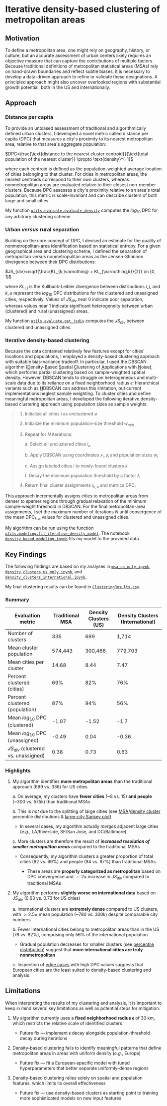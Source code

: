 # Iterative density-based clustering of metropolitan areas

## Motivation

To define a metropolitan area, one might rely on geography, history, or culture, but an accurate assessment of urban centers likely requires an objective measure that can capture the contributions of multiple factors. Because traditional definitions of metropolitan statistical areas (MSAs) rely on hand-drawn boundaries and reflect subtle biases, it is necessary to develop a data-driven approach to refine or validate these designations. A principled approach might also uncover overlooked regions with substantial growth potential, both in the US and internationally.

## Approach

### Distance per capita

To provide an unbiased assessment of traditional and algorithmically defined urban clusters, I developed a novel metric called distance per capita (DPC) that measures a city's proximity to its nearest metropolitan area, relative to that area's aggregate population:

$DPC=\frac{\text{distance to the nearest cluster centroid}}{\text{total population of the nearest cluster}} \propto \text{density}^{-1}$

where each centroid is defined as the population-weighted average location of cities belonging to that cluster. For cities in metropolitan areas, the nearest centroids correspond to their own clusters, whereas nonmetropolitan areas are evaluated relative to their closest non-member clusters. Because DPC assesses a city's proximity relative to an area's total population, this metric is scale-invariant and can describe clusters of both large and small cities.

My function [`utils.evaluate.evaluate_density`](utils/evaluate.py#L9-42) computes the $log_{10}$ $\text{DPC}$ for any arbitrary clustering scheme.

### Urban *versus* rural separation

Building on the core concept of DPC, I devised an estimate for the quality of nonmetropolitan-area identification based on statistical entropy. For a given geographical area and clustering scheme, I defined the separation of metropolitan *versus* nonmetropolitan areas as the Jensen-Shannon divergence between their DPC distributions:

$JS_{div}=\sqrt{\frac{KL_{k,\varnothing} + KL_{\varnothing,k}}{2}} \in [0, 1]$

where $KL_{i,j}$ is the Kullback-Leibler divergence between distributions $i,j$, and $k,\varnothing$ represent the $log_{10}$ $\text{DPC}$ distributions for the clustered and unassigned cities, respectively. Values of $JS_{div}$ near 0 indicate poor separation, whereas values near 1 indicate significant heterogeneity between urban (clustered) and rural (unassigned) areas.

My function [`utils.evaluate.get_jsdiv`](utils/evaluate.py#L122-190) computes the $JS_{div}$ between clustered and unassigned cities.

### Iterative density-based clustering

Because the data contained relatively few features except for cities' locations and populations, I employed a density-based clustering approach with suitable bias-variance tradeoff. In particular, I used the DBSCAN algorithm (<ins>D</ins>ensity-<ins>B</ins>ased <ins>S</ins>patial <ins>C</ins>lustering of <ins>A</ins>pplications with <ins>N</ins>oise), which performs partial clustering based on sample-weighted spatial density. However, DBSCAN tends to struggle on heterogeneous and multi-scale data due to its reliance on a fixed neighborhood radius $\epsilon$; hierarchical variants such as <ins>H</ins>DBSCAN can address this limitation, but current implementations neglect sample weighting. To cluster cities and define meaningful metropolitan areas, I developed the following iterative density-based clustering approach using population sizes as sample weights:

> 1. Initialize all cities $i$ as unclustered $\varnothing$
>
> 2. Initialize the minimum population-size threshold $w_{min}$
>
> 3. Repeat for $N$ iterations:
> 
>    a. Select all unclustered cities $i_{\varnothing}$
>
>    b. Apply DBSCAN using coordinates $x_i,y_i$ and population sizes $w_i$
>
>    c. Assign labeled cities $i$ to newly-found clusters $k$
>
>    f. Decay the minimum population threshold by a factor $\lambda$
>
> 4. Return final cluster assignments $i_{k,\varnothing}$ and metrics $\text{DPC}_i$

This approach incrementally assigns cities to metropolitan areas from denser to sparser regions through gradual relaxation of the minimum sample-weight threshold in DBSCAN. For the final metropolitan-area assignments, I set the maximum number of iterations $N$ until convergence of the mean $\text{DPC}_{k,\varnothing}$ values for clustered and unassigned cities. 

My algorithm can be run using the function [`utils.modeling.fit_iterative_density_model`](utils/modeling.py#L9-87). The notebook [`density_based_modeling.ipynb`](notebooks/density_based_modeling.ipynb) fits my model to the provided data.

## Key Findings

The following findings are based on my analyses in [`msa_us_only.ipynb`](notebooks/evaluation/msa_us_only.ipynb), [`density_clusters_us_only.ipynb`](notebooks/evaluation/density_clusters_us_only.ipynb), and [`density_clusters_international.ipynb`](notebooks/evaluation/density_clusters_international.ipynb).

My final clustering results can be found in [`ClusteringResults.csv`](data/ClusteringResults.csv).

### Summary

| Evaluation metric                         | Traditional MSA | Density Clusters (US) | Density Clusters (International) |
| ----------------------------------------- | --------------- | --------------------- | -------------------------------- |
| Number of clusters                        | 336             | 699                   | 1,714                            |
| Mean cluster population                   | 574,443         | 300,466               | 779,703                          |
| Mean cities per cluster                   | 14.68           | 8.44                  | 7.47                             |
| Percent clustered (cities)                | 69%             | 82%                   | 76%                              |
| Percent clustered (population)            | 87%             | 94%                   | 56%                              |
| Mean $log_{10}$ $\text{DPC}$ (clustered)  | -1.07           | -1.52                 | -1.7                             |
| Mean $log_{10}$ $\text{DPC}$ (unassigned) | -0.49           | 0.04                  | -0.36                            |
| $JS_{div}$ (clustered vs. unassigned)     | 0.38            | 0.73                  | 0.63                             |

### Highlights

1. My algorithm identifies **more metropolitan areas** than the traditional approach (699 vs. 336) for US cities

    a. On average, my clusters have **fewer cities** (~8 vs. 15) **and people** (~300 vs. 575k) than traditional MSAs

    b. This is *not* due to the splitting of large cities (see [MSA](notebooks/evaluation/msa_us_only.ipynb#population-percentiles)/[density cluster](notebooks/evaluation/density_clusters_us_only.ipynb#population-percentiles) percentile distributions & [large-city Sankey plot](notebooks/evaluation/density_clusters_us_only.ipynb#sankey-plot-label-comparison))

    - In several cases, my algorithm actually *merges* adjacent large cities (*e.g.*, LA/Riverside, SF/San Jose, and DC/Baltimore)

    c. More clusters are therefore the result of **_increased resolution of smaller metropolitan areas_** compared to the traditional MSAs

    - Consequently, my algorithm clusters a greater proportion of total cities (82 vs. 69%) and people (94 vs. 87%) than traditional MSAs

        - These areas are **properly categorized as metropolitan** based on DPC convergence and $\sim 2 \times$ increase in $JS_{div}$ compared to traditional MSAs

2. My algorithm performs **slightly worse on international data** based on $JS_{div}$ (0.63 vs. 0.73 for US cities)

    a. International clusters are **extremely dense** compared to US clusters, with $> 2.5 \times$ mean population (~780 vs. 300k) despite comparable city numbers

    b. Fewer international cities belong to metropolitan areas than in the US (76 vs. 82%), comprising only 56% of the international population

    - Gradual population decreases for smaller clusters (see [percentile distribution](notebooks/evaluation/density_clusters_international.ipynb#population-percentiles)) suggest that **more international cities are truly nonmetropolitan**

    c. Inspection of [edge cases](notebooks/evaluation/density_clusters_international.ipynb#worst-best-cluster-assignments) with high DPC values suggests that European cities are the least suited to density-based clustering and analysis

## Limitations

When interpreting the results of my clustering and analysis, it is important to keep in mind several key limitations as well as potential steps for mitigation:

1. My algorithm currently uses a **fixed neighborhood radius $\epsilon$** of 30 km, which restricts the relative scale of identified clusters

    - Future fix — implement $\epsilon$ decay alongside population-threshold decay during iterations

2. Density-based clustering fails to identify meaningful patterns that define metropolitan areas in areas with uniform density (*e.g.*, Europe)

    - Future fix — fit a European-specific model with tuned hyperparameters that better separate uniformly-dense regions

3. Density-based clustering relies solely on spatial and population features, which limits its overall effectiveness

    - Future fix — use density-based clusters as starting point to training more sophisticated models on new input features
